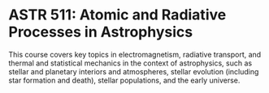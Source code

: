 # ASTR 511: Atomic and Radiative Processes in Astrophysics

This course covers key topics in electromagnetism, radiative transport, and thermal and statistical mechanics in the context of astrophysics, such as stellar and planetary interiors and atmospheres, stellar evolution (including star formation and death), stellar populations, and the early universe.
